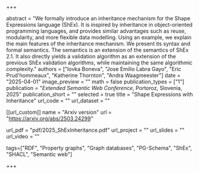 +++

abstract = "We formally introduce an inheritance mechanism for the Shape Expressions language (ShEx). It is inspired by inheritance in object-oriented programming languages, and provides similar advantages such as reuse, modularity, and more flexible data modelling. Using an example, we explain the main features of the inheritance mechanism. We present its syntax and formal semantics. The semantics is an extension of the semantics of ShEx 2.1. It also directly yields a validation algorithm as an extension of the previous ShEx validation algorithms, while maintaining the same algorithmic complexity."
authors = ["Iovka Boneva", "Jose Emilio Labra Gayo", "Eric Prud'hommeaux", "Katherine Thornton", "Andra Waagmeester"]
date = "2025-04-01"
image_preview = ""
math = false
publication_types = ["1"]
publication = "*Extended Semantic Web Conference*, Portoroz, Slovenia, 2025"
publication_short = ""
selected = true
title = "Shape Expressions with Inheritance"
url_code = ""
url_dataset = ""

[[url_custom]]
name = "Arxiv version"
url = "https://arxiv.org/abs/2503.24299"

url_pdf = "pdf/2025_ShExInheritance.pdf"
url_project = ""
url_slides = ""
url_video = ""



tags=["RDF", "Property graphs", "Graph databases", "PG-Schema", "ShEx", "SHACL", "Semantic web"]

+++